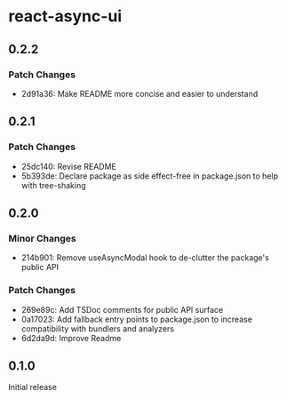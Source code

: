 # react-async-ui

## 0.2.2

### Patch Changes

- 2d91a36: Make README more concise and easier to understand

## 0.2.1

### Patch Changes

- 25dc140: Revise README
- 5b393de: Declare package as side effect-free in package.json to help with tree-shaking

## 0.2.0

### Minor Changes

- 214b901: Remove useAsyncModal hook to de-clutter the package's public API

### Patch Changes

- 269e89c: Add TSDoc comments for public API surface
- 0a17023: Add fallback entry points to package.json to increase compatibility with bundlers and analyzers
- 6d2da9d: Improve Readme

## 0.1.0

Initial release
